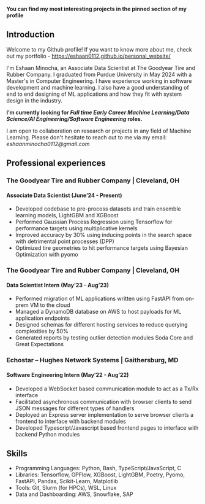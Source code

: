 **You can find my most interesting projects in the pinned section of my profile**
## Introduction
Welcome to my Github profile! If you want to know more about me, check out my portfolio - https://eshaan0112.github.io/personal_website/

I'm Eshaan Minocha, an Associate Data Scientist at The Goodyear Tire and Rubber Company. I graduated from Purdue University in May 2024 with a Master's in Computer Engineering. I have experience working in software development and machine learning. I also have a good understanding of end to end designing of ML applications and how they fit with system design in the industry.

**I’m currently looking for _Full time Early Career Machine Learning/Data Science/AI Engineering/Software Engineering_ roles.**

I am open to collaboration on research or projects in any field of Machine Learning. Please don't hesitate to reach out to me via my email: _eshaanminocha0112@gmail.com_

## Professional experiences

### The Goodyear Tire and Rubber Company | Cleveland, OH
#### Associate Data Scientist (June’24 - Present) 
* Developed codebase to pre-process datasets and train ensemble learning models, LightGBM and XGBoost
* Performed Gaussian Process Regression using Tensorflow for performance targets using multiplicative kernels 
* Improved accuracy by 30% using inducing points in the search space with detrimental point processes (DPP)
* Optimized tire geometries to hit performance targets using Bayesian Optimization with pyomo

### The Goodyear Tire and Rubber Company | Cleveland, OH
#### Data Scientist Intern (May’23 - Aug’23) 
* Performed migration of ML applications written using FastAPI from on-prem VM to the cloud
* Managed a DynamoDB database on AWS to host payloads for ML application endpoints 
* Designed schemas for different hosting services to reduce querying complexities by 50%
* Generated reports by testing outlier detection modules Soda Core and Great Expectations

### Echostar – Hughes Network Systems | Gaithersburg, MD
#### Software Engineering Intern (May’22 - Aug’22) 
* Developed a WebSocket based communication module to act as a Tx/Rx interface
* Facilitated asynchronous communication with browser clients to send JSON messages for different types of handlers 
* Deployed an Express server implementation to serve browser clients a frontend to interface with backend modules 
* Developed Typescript/Javascript based frontend pages to interface with backend Python modules

## Skills
* Programming Languages: Python, Bash, TypeScript/JavaScript, C
* Libraries: Tensorflow, GPFlow, XGBoost, LightGBM, Poetry, Pyomo, FastAPI, Pandas, Scikit-Learn, Matplotlib 
* Tools: Git, Slurm (for HPCs), WSL, Linux 
* Data and Dashboarding: AWS, Snowflake, SAP
